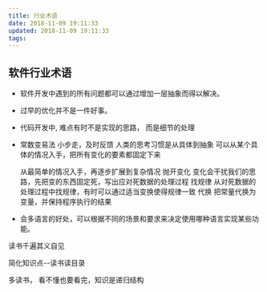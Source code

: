 ```yaml
---
title: 行业术语
date: 2018-11-09 19:11:33
updated: 2018-11-09 19:11:33
tags:
---
```


## 软件行业术语

- 软件开发中遇到的所有问题都可以通过增加一层抽象而得以解决。
- 过早的优化并不是一件好事。
- 代码开发中, 难点有时不是实现的思路， 而是细节的处理
- 常数变易法
    小步走，及时反馈
    人类的思考习惯是从具体到抽象
    可以从某个具体的情况入手，把所有变化的要素都固定下来

    从最简单的情况入手，再逐步扩展到复杂情况
    抛开变化
        变化会干扰我们的思路，先把变的东西固定死，写出应对死数据的处理过程
    找规律  从对死数据的处理过程中找规律，有时可以通过适当变换使得规律一致
    代换 把常量代换为变量，并保持程序执行的结果
- 会多语言的好处，可以根据不同的场景和要求来决定使用哪种语言实现某些功能。

读书千遍其义自见

简化知识点--读书读目录

多读书， 看不懂也要看完，知识是递归结构
